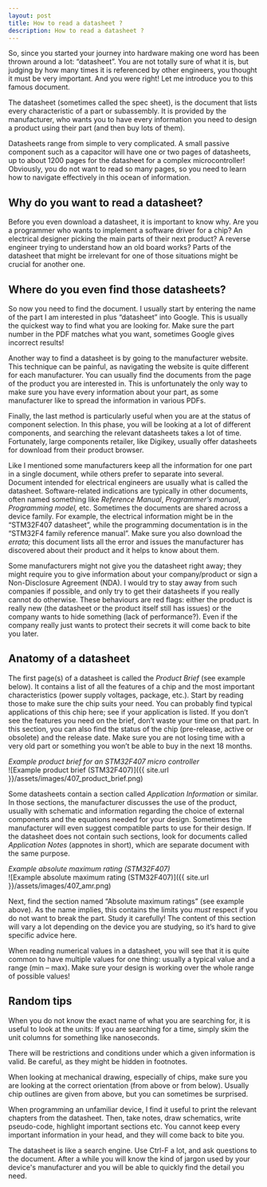 ```yaml
---
layout: post
title: How to read a datasheet ?
description: How to read a datasheet ?
---
```


So, since you started your journey into hardware making one word has
been thrown around a lot: “datasheet”. You are not totally sure of what
it is, but judging by how many times it is referenced by other
engineers, you thought it must be very important. And you were right!
Let me introduce you to this famous document.

The datasheet (sometimes called the spec sheet), is the document that
lists every characteristic of a part or subassembly. It is provided by
the manufacturer, who wants you to have every information you need to
design a product using their part (and then buy lots of them).

Datasheets range from simple to very complicated. A small passive
component such as a capacitor will have one or two pages of datasheets,
up to about 1200 pages for the datasheet for a complex microcontroller!
Obviously, you do not want to read so many pages, so you need to learn
how to navigate effectively in this ocean of information.

## Why do you want to read a datasheet?

Before you even download a datasheet, it is important to know why. Are
you a programmer who wants to implement a software driver for a chip? An
electrical designer picking the main parts of their next product? A
reverse engineer trying to understand how an old board works? Parts of
the datasheet that might be irrelevant for one of those situations might
be crucial for another one.

## Where do you even find those datasheets?

So now you need to find the document. I usually start by entering the
name of the part I am interested in plus “datasheet” into Google. This
is usually the quickest way to find what you are looking for. Make sure
the part number in the PDF matches what you want, sometimes Google gives
incorrect results!

Another way to find a datasheet is by going to the manufacturer website.
This technique can be painful, as navigating the website is quite
different for each manufacturer. You can usually find the documents from
the page of the product you are interested in. This is unfortunately the
only way to make sure you have every information about your part, as
some manufacturer like to spread the information in various PDFs.

Finally, the last method is particularly useful when you are at the
status of component selection. In this phase, you will be looking at a
lot of different components, and searching the relevant datasheets takes
a lot of time. Fortunately, large components retailer, like Digikey,
usually offer datasheets for download from their product browser.

Like I mentioned some manufacturers keep all the information for one
part in a single document, while others prefer to separate into several.
Document intended for electrical engineers are usually what is called
the datasheet. Software-related indications are typically in other
documents, often named something like *Reference Manual*, *Programmer’s
manual*, *Programming model,* etc. Sometimes the documents are shared
across a device family. For example, the electrical information might be
in the “STM32F407 datasheet”, while the programming documentation is in
the “STM32F4 family reference manual”. Make sure you also download the
*errata;* this document lists all the error and issues the manufacturer
has discovered about their product and it helps to know about them.

Some manufacturers might not give you the datasheet right away; they
might require you to give information about your company/product or sign
a Non-Disclosure Agreement (NDA). I would try to stay away from such
companies if possible, and only try to get their datasheets if you
really cannot do otherwise. These behaviours are red flags: either the
product is really new (the datasheet or the product itself still has
issues) or the company wants to hide something (lack of performance?).
Even if the company really just wants to protect their secrets it will
come back to bite you later.

## Anatomy of a datasheet

The first page(s) of a datasheet is called the *Product Brief* (see example below).
It contains a list of all the features of a chip and the most important
characteristics (power supply voltages, package, etc.). Start by reading
those to make sure the chip suits your need. You can probably find
typical applications of this chip here; see if your application is
listed. If you don’t see the features you need on the brief, don’t waste
your time on that part. In this section, you can also find the status of
the chip (pre-release, active or obsolete) and the release date. Make
sure you are not losing time with a very old part or something you won’t
be able to buy in the next 18 months.

<div class="text-centered"><i>Example product brief for an STM32F407 micro controller</i></div>
![Example product brief (STM32F407)]({{ site.url }}/assets/images/407_product_brief.png)

Some datasheets contain a section called *Application Information* or
similar. In those sections, the manufacturer discusses the use of the
product, usually with schematic and information regarding the choice of
external components and the equations needed for your design. Sometimes
the manufacturer will even suggest compatible parts to use for their
design. If the datasheet does not contain such sections, look for
documents called *Application Notes* (appnotes in short), which are
separate document with the same purpose.

<div class="text-centered"><i>Example absolute maximum rating (STM32F407)</i></div>
![Example absolute maximum rating (STM32F407)]({{ site.url }}/assets/images/407_amr.png)

Next, find the section named “Absolute maximum ratings” (see example above). As the name
implies, this contains the limits you *must* respect if you do not want
to break the part. Study it carefully! The content of this section will
vary a lot depending on the device you are studying, so it’s hard to
give specific advice here.

When reading numerical values in a datasheet, you will see that it is
quite common to have multiple values for one thing: usually a typical
value and a range (min – max). Make sure your design is working over the
whole range of possible values!

## Random tips

When you do not know the exact name of what you are searching for, it is
useful to look at the units: If you are searching for a time, simply
skim the unit columns for something like nanoseconds.

There will be restrictions and conditions under which a given
information is valid. Be careful, as they might be hidden in footnotes.

When looking at mechanical drawing, especially of chips, make sure you
are looking at the correct orientation (from above or from below).
Usually chip outlines are given from above, but you can sometimes be
surprised.

When programming an unfamiliar device, I find it useful to print the
relevant chapters from the datasheet. Then, take notes, draw schematics,
write pseudo-code, highlight important sections etc. You cannot keep
every important information in your head, and they will come back to
bite you.

The datasheet is like a search engine. Use Ctrl-F a lot, and ask questions to the document.
After a while you will know the kind of jargon used by your device's manufacturer and you will be able to quickly find the detail you need.
